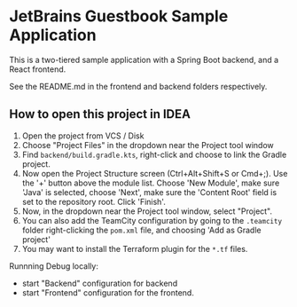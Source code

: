 JetBrains Guestbook Sample Application
======================================

This is a two-tiered sample application with a Spring Boot 
backend, and a React frontend. 

See the README.md in the frontend and backend folders 
respectively.

How to open this project in IDEA
--------------------------------

1. Open the project from VCS / Disk
2. Choose "Project Files" in the dropdown near the Project tool window
3. Find `backend/build.gradle.kts`, right-click and choose to link the Gradle project.
4. Now open the Project Structure screen (Ctrl+Alt+Shift+S or Cmd+;). Use the '+' button
   above the module list. Choose 'New Module', make sure 'Java' is selected, choose 'Next',
   make sure the 'Content Root' field is set to the repository root. Click 'Finish'.
5. Now, in the dropdown near the Project tool window, select "Project".
6. You can also add the TeamCity configuration by going to the `.teamcity` folder
   right-clicking the `pom.xml` file, and choosing 'Add as Gradle project'
7. You may want to install the Terraform plugin for the `*.tf` files.


Runnning Debug locally:
 - start "Backend" configuration for backend
 - start "Frontend" configuration for the frontend.
